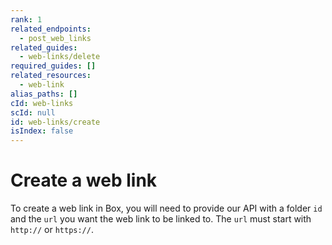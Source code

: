 ```yaml
---
rank: 1
related_endpoints:
  - post_web_links
related_guides:
  - web-links/delete
required_guides: []
related_resources:
  - web-link
alias_paths: []
cId: web-links
scId: null
id: web-links/create
isIndex: false
---
```


# Create a web link

To create a web link in Box, you will need to provide our API with a folder
`id` and the `url` you want the web link to be linked to. The `url` must start
with `http://` or `https://`.

<Samples id='post_web_link'>

</Samples>
